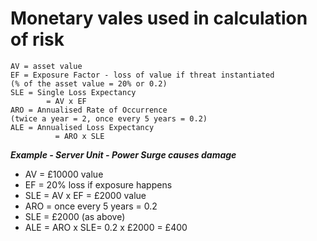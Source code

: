 # Monetary vales used in calculation of risk

```
AV = asset value
EF = Exposure Factor - loss of value if threat instantiated
(% of the asset value = 20% or 0.2)
SLE = Single Loss Expectancy
        = AV x EF
ARO = Annualised Rate of Occurrence
(twice a year = 2, once every 5 years = 0.2)
ALE = Annualised Loss Expectancy
          = ARO x SLE
```

_**Example - Server Unit - Power Surge causes damage**_

* AV = £10000 value
* EF = 20% loss if exposure happens
* SLE = AV x EF = £2000 value
* ARO = once every 5 years = 0.2
* SLE = £2000 (as above)
* ALE = ARO x SLE= 0.2 x £2000 = £400
